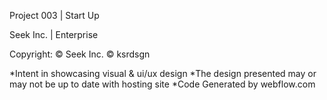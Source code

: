 Project 003 | Start Up

Seek Inc. | Enterprise

Copyright:
© Seek Inc.
© ksrdsgn

*Intent in showcasing visual & ui/ux design
*The design presented may or may not be up to date with hosting site
*Code Generated by webflow.com

